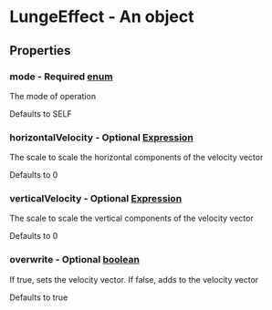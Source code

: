 

# LungeEffect - An object



## Properties



### mode - Required [enum](enum)



 The mode of operation



Defaults to SELF



### horizontalVelocity - Optional [Expression](Expression)



 The scale to scale the horizontal components of the velocity vector



Defaults to 0



### verticalVelocity - Optional [Expression](Expression)



 The scale to scale the vertical components of the velocity vector



Defaults to 0



### overwrite - Optional [boolean](boolean)



 If true, sets the velocity vector. If false, adds to the velocity vector



Defaults to true

